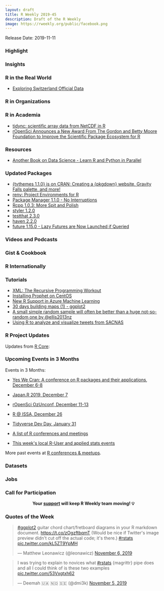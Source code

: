```yaml
---
layout: draft
title: R Weekly 2019-45
description: Draft of the R Weekly
image: https://rweekly.org/public/facebook.png
---
```


Release Date: 2019-11-11

###  Highlight




### Insights




### R in the Real World

+ [Exploring Switzerland Official Data](http://felixluginbuhl.com/swiss-data/)

###  R in Organizations



###  R in Academia

+ [tidync: scientific array data from NetCDF in R](https://ropensci.org/blog/2019/11/05/tidync/)
+ [rOpenSci Announces a New Award From The Gordon and Betty Moore Foundation to Improve the Scientific Package Ecosystem for R](https://ropensci.org/blog/2019/11/06/scientific-package-ecosystem/)

###  Resources

+ [Another Book on Data Science - Learn R and Python in Parallel](https://anotherbookondatascience.com)

### Updated Packages

+ [{tvthemes 1.1.0} is on CRAN: Creating a {pkgdown} website, Gravity Falls palette, and more!](http://Ryo-N7.github.io/2019-11-04-tvthemes-1.1.0-announcement/)
+ [renv: Project Environments for R](https://blog.rstudio.com/2019/11/06/renv-project-environments-for-r/)
+ [Package Manager 1.1.0 - No Interruptions](https://blog.rstudio.com/2019/11/07/package-manager-v1-1-no-interruptions/)
+ [Rcpp 1.0.3: More Spit and Polish](http://dirk.eddelbuettel.com/blog/2019/11/09#rcpp_1.0.3)
+ [styler 1.2.0](https://www.tidyverse.org/blog/2019/11/styler-1-2-0/)
+ [testthat 2.3.0](https://www.tidyverse.org/blog/2019/11/testthat-2-3-0/)
+ [haven 2.2.0](https://www.tidyverse.org/blog/2019/11/haven-2-2-0/)
+ [future 1.15.0 - Lazy Futures are Now Launched if Queried](https://www.jottr.org/2019/11/09/resolved-launches-lazy-futures/)

###  Videos and Podcasts



### Gist & Cookbook



### R Internationally



###  Tutorials

+ [XML: The Recursive Programming Workout](https://www.garrickadenbuie.com/blog/recursive-xml-workout/)
+ [Installing Prophet on CentOS](https://datawookie.netlify.com/blog/2019/11/installing-prophet-on-centos/)
+ [New R Support in Azure Machine Learning](https://blog.revolutionanalytics.com/2019/11/r-in-azure-machine-learning.html)
+ [30 days building maps (1) - ggplot2](https://statnmap.com/2019-11-08-30daymapchallenge-building-maps-1/)
+ [A small simple random sample will often be better than a huge not-so-random one by @ellis2013nz](http://freerangestats.info/blog/2019/11/09/sampling-from-urns)
+ [Using R to analyze and visualize tweets from SACNAS](https://www.raynamharris.com/blog/sacnas_rtweet/)


<!--<div class="post-more-begin></div><div class="post-more-end"></div>-->

###  R Project Updates

Updates from [R Core](http://developer.r-project.org/blosxom.cgi/R-devel/NEWS):


###  Upcoming Events in 3 Months

Events in 3 Months:

+ [Yes We Cran: A conference on R packages and their applications, December 6-8](https://www.thinksisu.org/event/yeswecran/)

+ [Japan.R 2019, December 7](https://japanr.connpass.com/event/154070/)

+ [rOpenSci OzUnconf, December 11-13](https://ozunconf19.ropensci.org/)

+ [R @ ISSA, December 26](https://r-iisa2019.rbind.io/)

+ [Tidyverse Dev Day, January 31](https://www.tidyverse.org/blog/2019/11/tidyverse-dev-day-2020/)

+ [A list of R conferences and meetings](https://jumpingrivers.github.io/meetingsR/events.html)

+ [This week's local R-User and applied stats events](https://community.rstudio.com/c/irl)


More past events at [R conferences & meetups](https://conf.rweekly.org).


### Datasets



### Jobs




###  Call for Participation


<p class="hide-support added-hostname support-rweekly" style="text-align: center;font-weight: bold;">Your <a class="non-visited externalLink" href="https://www.patreon.com/rweekly" onclick="pas(this)">support</a> will keep R Weekly team moving! 💡</p>

###  Quotes of the Week

<blockquote class="twitter-tweet"><p lang="en" dir="ltr"><a href="https://twitter.com/hashtag/ggplot2?src=hash&amp;ref_src=twsrc%5Etfw">#ggplot2</a> guitar chord chart/fretboard diagrams in your R markdown document. <a href="https://t.co/zOgzftbqmT">https://t.co/zOgzftbqmT</a> (Would be nice if Twitter&#39;s image preview didn&#39;t cut off the actual code; it&#39;s there.) <a href="https://twitter.com/hashtag/rstats?src=hash&amp;ref_src=twsrc%5Etfw">#rstats</a> <a href="https://t.co/kL5ZT9YpMH">pic.twitter.com/kL5ZT9YpMH</a></p>&mdash; Matthew Leonawicz (@leonawicz) <a href="https://twitter.com/leonawicz/status/1191954792668704768?ref_src=twsrc%5Etfw">November 6, 2019</a></blockquote>

<blockquote class="twitter-tweet"><p lang="en" dir="ltr">I was trying to explain to novices what <a href="https://twitter.com/hashtag/rstats?src=hash&amp;ref_src=twsrc%5Etfw">#rstats</a> {magrittr} pipe does and all I could think of is these two examples <a href="https://t.co/53Vxgtxh62">pic.twitter.com/53Vxgtxh62</a></p>&mdash; Deemah 🇺🇦 🇳🇴 🇸🇪 (@dmi3k) <a href="https://twitter.com/dmi3k/status/1191824875842879489?ref_src=twsrc%5Etfw">November 5, 2019</a></blockquote>
